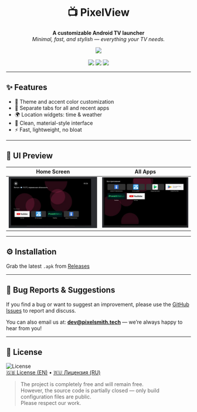 <h1 align="center">📺 PixelView</h1>

<p align="center">
  <strong>A customizable Android TV launcher</strong><br/>
  <em>Minimal, fast, and stylish — everything your TV needs.</em>
</p>

<p align="center">
  <a href="./README.ru.md"><img src="https://img.shields.io/badge/🇷🇺 Читать на русском-grey?style=for-the-badge" /></a>
</p>

<p align="center">
  <img src="https://img.shields.io/badge/Platform-Android%20TV-green?style=flat-square" />
  <img src="https://img.shields.io/badge/Made%20with-Java-blue?style=flat-square" />
  <img src="https://img.shields.io/badge/license-PixelSmith%20Custom-red?style=flat-square" />
</p>

---

## ✨ Features

- 🎨 Theme and accent color customization  
- 📁 Separate tabs for all and recent apps  
- 🌍 Location widgets: time & weather  
- 📱 Clean, material-style interface  
- ⚡ Fast, lightweight, no bloat  

---

## 📸 UI Preview

| Home Screen | All Apps  |
|-------------|------------------------|
| ![Home Screen](screenshots/main.jpg) | ![Accent Color](screenshots/allapps.jpg) |

---

## ⚙️ Installation

Grab the latest `.apk` from [Releases](https://github.com/PixelSmith-tech/PixelView/releases)  

---

## 🐞 Bug Reports & Suggestions

If you find a bug or want to suggest an improvement, please use the [GitHub Issues](https://github.com/PixelSmith-tech/PixelView/issues) to report and discuss.

You can also email us at: **dev@pixelsmith.tech** — we’re always happy to hear from you!

---

## 📜 License

![License](https://img.shields.io/badge/license-PixelSmith%20Custom-red?style=flat-square)  
[🇬🇧 License (EN)](LICENSE_EN.md) • [🇷🇺 Лицензия (RU)](LICENSE_RU.md)

> The project is completely free and will remain free.  
> However, the source code is partially closed — only build configuration files are public.  
> Please respect our work.
